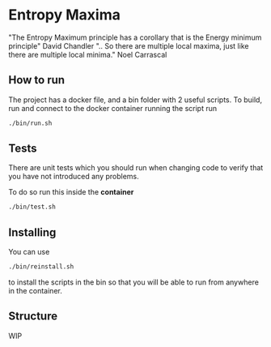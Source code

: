 # Entropy Maxima

"The Entropy Maximum principle has a corollary that is the Energy minimum principle" David Chandler
".. So there are multiple local maxima, just like there are multiple local minima." Noel Carrascal

## How to run

The project has a docker file, and a bin folder with 2 useful scripts.
To build, run and connect to the docker container running the script run

```bash
./bin/run.sh
```

## Tests
There are unit tests which you should run when changing code to verify that you have not introduced
any problems.

To do so run this inside the __container__
```bash
./bin/test.sh
```

## Installing

You can use 

```bash
./bin/reinstall.sh
```
to install the scripts in the bin so that you will be able to run from anywhere in the container.

## Structure

WIP
